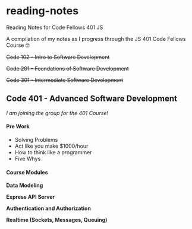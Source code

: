 # reading-notes
Reading Notes for Code Fellows 401 JS

A compilation of my notes as I progress through the JS 401 Code Fellows Course :nerd_face:

~~Code 102 - Intro to Software Development~~

~~Code 201 - Foundations of Software Development~~

~~Code 301 - Intermediate Software Development~~

## Code 401 - Advanced Software Development

*I am joining the group for the 401 Course!*

#### Pre Work

- Solving Problems
- Act like you make $1000/hour
- How to think like a programmer
- Five Whys

#### Course Modules
**Data Modeling**

**Express API Server**

**Authentication and Authorization**

**Realtime (Sockets, Messages, Queuing)**

